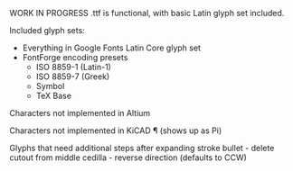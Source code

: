 WORK IN PROGRESS
.ttf is functional, with basic Latin glyph set included.


Included glyph sets:
- Everything in Google Fonts Latin Core glyph set
- FontForge encoding presets
  - ISO 8859-1 (Latin-1)
  - ISO 8859-7 (Greek)
  - Symbol
  - TeX Base
  
  
Characters not implemented in Altium


Characters not implemented in KiCAD
¶ (shows up as Pi)



Glyphs that need additional steps after expanding stroke
bullet - delete cutout from middle
cedilla - reverse direction (defaults to CCW)
